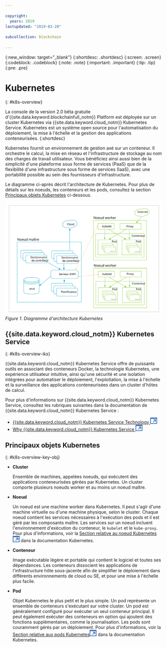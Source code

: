 ```yaml
---

copyright:
  years: 2019
lastupdated: "2019-03-20"

subcollection: blockchain

---
```


{:new_window: target="_blank"}
{:shortdesc: .shortdesc}
{:screen: .screen}
{:codeblock: .codeblock}
{:note: .note}
{:important: .important}
{:tip: .tip}
{:pre: .pre}

# Kubernetes
{: #k8s-overview}

La console de la version 2.0 bêta gratuite d'{{site.data.keyword.blockchainfull_notm}} Platform est déployée sur un cluster Kubernetes via {{site.data.keyword.cloud_notm}} Kubernetes Service. Kubernetes est un système open source pour l'automatisation du déploiement, la mise à l'échelle et la gestion des applications conteneurisées.
{:shortdesc}

Kubernetes fournit un environnement de gestion axé sur un conteneur. Il orchestre le calcul, la mise en réseau et l'infrastructure de stockage au nom des charges de travail utilisateur. Vous bénéficiez ainsi aussi bien de la simplicité d'une plateforme sous forme de services (PaaS) que de la flexibilité d'une infrastructure sous forme de services (IaaS), avec une portabilité possible au sein des fournisseurs d'infrastructure.

Le diagramme ci-après décrit l'architecture de Kubernetes. Pour plus de détails sur les noeuds, les conteneurs et les pods, consultez la section [Principaux objets Kubernetes](#k8s-overview-key-obj) ci-dessous.

![Diagramme d'architecture Kubernetes](../images/k8s-archi-diagram.svg "Architecture de {{site.data.keyword.cloud_notm}} Kubernetes Service")
*Figure 1. Diagramme d'architecture Kubernetes*


## {{site.data.keyword.cloud_notm}} Kubernetes Service
{: #k8s-overview-iks}

{{site.data.keyword.cloud_notm}} Kubernetes Service offre de puissants outils en associant des conteneurs Docker, la technologie Kubernetes, une expérience utilisateur intuitive, ainsi qu'une sécurité et une isolation intégrées pour automatiser le déploiement, l'exploitation, la mise à l'échelle et la surveillance des applications conteneurisées dans un cluster d'hôtes de calcul.

Pour plus d'informations sur {{site.data.keyword.cloud_notm}} Kubernetes Service, consultez les rubriques suivantes dans la documentation de {{site.data.keyword.cloud_notm}} Kubernetes Service :
- [{{site.data.keyword.cloud_notm}} Kubernetes Service Technology ![Icône de lien externe](../images/external_link.svg "Icône de lien externe")](https://cloud.ibm.com/docs/containers/cs_tech.html#ibm-cloud-kubernetes-service-technology "Documentation de {{site.data.keyword.cloud_notm}} Kubernetes Service")
- [Why {{site.data.keyword.cloud_notm}} Kubernetes Service ![Icône de lien externe](../images/external_link.svg "Icône de lien externe")](https://cloud.ibm.com/docs/containers?topic=containers-cs_ov#cs_ov "Why {{site.data.keyword.cloud_notm}} Kubernetes Service documentation")


## Principaux objets Kubernetes
{: #k8s-overview-key-obj}

- **Cluster**

  Ensemble de machines, appelées noeuds, qui exécutent des applications conteneurisées gérées par Kubernetes. Un cluster comporte plusieurs noeuds worker et au moins un noeud maître.

- **Noeud**

  Un noeud est une machine worker dans Kubernetes. Il peut s'agir d'une machine virtuelle ou d'une machine physique, selon le cluster. Chaque noeud contient les services nécessaires à l'exécution des pods et il est géré par les composants maître. Les services sur un noeud incluent l'environnement d'exécution du conteneur, le `kubelet` et le `kube-proxy`. Pour plus d'informations, voir la [Section relative au noeud Kubernetes ![Icône de lien externe](../images/external_link.svg "Icône de lien externe")](https://kubernetes.io/docs/concepts/architecture/nodes/ "Section relative au noeud Kubernetes") dans la documentation Kubernetes.

- **Conteneur**

  Image exécutable légère et portable qui contient le logiciel et toutes ses dépendances. Les conteneurs dissocient les applications de l'infrastructure hôte sous-jacente afin de simplifier le déploiement dans différents environnements de cloud ou SE, et pour une mise à l'échelle plus facile.

- **Pod**

  Objet Kubernetes le plus petit et le plus simple. Un pod représente un ensemble de conteneurs s'exécutant sur votre cluster. Un pod est généralement configuré pour exécuter un seul conteneur principal. Il peut également exécuter des conteneurs en option qui ajoutent des fonctions supplémentaires, comme la journalisation. Les pods sont couramment gérés par un déploiement. Pour plus d'informations, voir la [Section relative aux pods Kubernetes![Icône de lien externe](../images/external_link.svg "Icône de lien externe")](https://kubernetes.io/docs/concepts/workloads/pods/pod/) dans la documentation Kubernetes.
